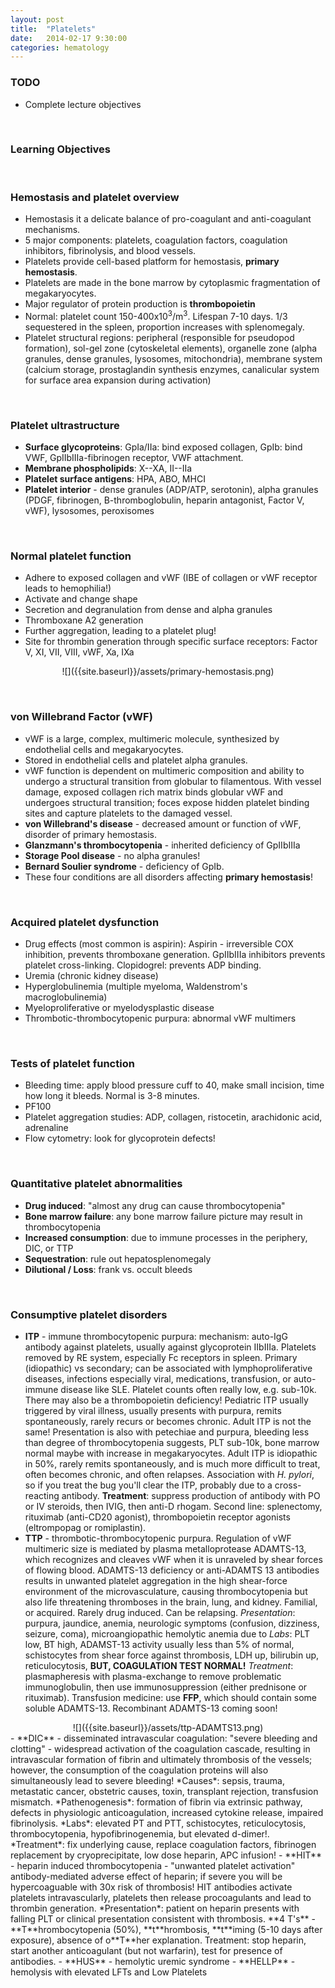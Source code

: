 ```yaml
---
layout: post
title:  "Platelets"
date:   2014-02-17 9:30:00
categories: hematology
---
```


### TODO
- Complete lecture objectives

<span><br></span>

### Learning Objectives

<span><br></span>

### Hemostasis and platelet overview
- Hemostasis it a delicate balance of pro-coagulant and anti-coagulant mechanisms. 
- 5 major components: platelets, coagulation factors, coagulation inhibitors, fibrinolysis, and blood vessels.
- Platelets provide cell-based platform for hemostasis, **primary hemostasis**.
- Platelets are made in the bone marrow by cytoplasmic fragmentation of megakaryocytes.
- Major regulator of protein production is **thrombopoietin**
- Normal: platelet count 150-400x10<sup>3</sup>/m<sup>3</sup>. Lifespan 7-10 days. 1/3 sequestered in the spleen, proportion increases with splenomegaly.
- Platelet structural regions: peripheral (responsible for pseudopod formation), sol-gel zone (cytoskeletal elements), organelle zone (alpha granules, dense granules, lysosomes, mitochondria), membrane system (calcium storage, prostaglandin synthesis enzymes, canalicular system for surface area expansion during activation)

<span><br></span>

### Platelet ultrastructure
- **Surface glycoproteins**: GpIa/IIa: bind exposed collagen, GpIb: bind VWF, GpIIbIIIa-fibrinogen receptor, VWF attachment. 
- **Membrane phospholipids**: X--XA, II--IIa
- **Platelet surface antigens**: HPA, ABO, MHCI
- **Platelet interior** - dense granules (ADP/ATP, serotonin), alpha granules (PDGF, fibrinogen, B-thromboglobulin, heparin antagonist, Factor V, vWF), lysosomes, peroxisomes

<span><br></span>

### Normal platelet function
- Adhere to exposed collagen and vWF (IBE of collagen or vWF receptor leads to hemophilia!)
- Activate and change shape
- Secretion and degranulation from dense and alpha granules
- Thromboxane A2 generation
- Further aggregation, leading to a platelet plug!
- Site for thrombin generation through specific surface receptors: Factor V, XI, VII, VIII, vWF, Xa, IXa

<div style="text-align:center;" markdown="1">
![]({{site.baseurl}}/assets/primary-hemostasis.png)
</div>

<span><br></span>

### von Willebrand Factor (vWF)
- vWF is a large, complex, multimeric molecule, synthesized by endothelial cells and megakaryocytes.
- Stored in endothelial cells and platelet alpha granules.
- vWF function is dependent on multimeric composition and ability to undergo a structural transition from globular to filamentous. With vessel damage, exposed collagen rich matrix binds globular vWF and undergoes structural transition; foces expose hidden platelet binding sites and capture platelets to the damaged vessel. 
- **von Willebrand's disease** - decreased amount or function of vWF, disorder of primary hemostasis.
- **Glanzmann's thrombocytopenia** - inherited deficiency of GpIIbIIIa
- **Storage Pool disease** - no alpha granules!
- **Bernard Soulier syndrome** - deficiency of GpIb.
- These four conditions are all disorders affecting **primary hemostasis**!

<span><br></span>

### Acquired platelet dysfunction
- Drug effects (most common is aspirin): Aspirin - irreversible COX inhibition, prevents thromboxane generation. GpIIbIIIa inhibitors prevents platelet cross-linking. Clopidogrel: prevents ADP binding.
- Uremia (chronic kidney disease)
- Hyperglobulinemia (multiple myeloma, Waldenstrom's macroglobulinemia)
- Myeloproliferative or myelodysplastic disease
- Thrombotic-thrombocytopenic purpura: abnormal vWF multimers

<span><br></span>

### Tests of platelet function
- Bleeding time: apply blood pressure cuff to 40, make small incision, time how long it bleeds. Normal is 3-8 minutes.
- PF100
- Platelet aggregation studies: ADP, collagen, ristocetin, arachidonic acid, adrenaline
- Flow cytometry: look for glycoprotein defects!

<span><br></span>

### Quantitative platelet abnormalities
- **Drug induced**: "almost any drug can cause thrombocytopenia"
- **Bone marrow failure**: any bone marrow failure picture may result in thrombocytopenia
- **Increased consumption**: due to immune processes in the periphery, DIC, or TTP
- **Sequestration**: rule out hepatosplenomegaly
- **Dilutional / Loss**: frank vs. occult bleeds

<span><br></span>

### Consumptive platelet disorders
- **ITP** - immune thrombocytopenic purpura: mechanism: auto-IgG antibody against platelets, usually against glycoprotein IIbIIIa. Platelets removed by RE system, especially Fc receptors in spleen. Primary (idiopathic) vs secondary; can be associated with lymphoproliferative diseases, infections especially viral, medications, transfusion, or auto-immune disease like SLE. Platelet counts often really low, e.g. sub-10k. There may also be a thrombopoietin deficiency! Pediatric ITP usually triggered by viral illness, usually presents with purpura, remits spontaneously, rarely recurs or becomes chronic. Adult ITP is not the same! Presentation is also with petechiae and purpura, bleeding less than degree of thrombocytopenia suggests, PLT sub-10k, bone marrow normal maybe with increase in megakaryocytes. Adult ITP is idiopathic in 50%, rarely remits spontaneously, and is much more difficult to treat, often becomes chronic, and often relapses. Association with *H. pylori*, so if you treat the bug you'll clear the ITP, probably due to a cross-reacting antibody. **Treatment**: suppress production of antibody with PO or IV steroids, then IVIG, then anti-D rhogam. Second line: splenectomy, rituximab (anti-CD20 agonist), thrombopoietin receptor agonists (eltrompopag or romiplastin).
- **TTP** - thrombotic-thrombocytopenic purpura. Regulation of vWF multimeric size is mediated by plasma metalloprotease ADAMTS-13, which recognizes and cleaves vWF when it is unraveled by shear forces of flowing blood. ADAMTS-13 deficiency or anti-ADAMTS 13 antibodies results in unwanted platelet aggregation in the high shear-force environment of the microvasculature, causing thrombocytopenia but also life threatening thromboses in the brain, lung, and kidney. Familial, or acquired. Rarely drug induced.  Can be relapsing. *Presentation*: purpura, jaundice, anemia, neurologic symptoms (confusion, dizziness, seizure, coma), microangiopathic hemolytic anemia due to  *Labs*: PLT low, BT high, ADAMST-13 activity usually less than 5% of normal, schistocytes from shear force against thrombosis, LDH up, bilirubin up, reticulocytosis, **BUT, COAGULATION TEST NORMAL!** *Treatment*: plasmapheresis with plasma-exchange to remove problematic immunoglobulin, then use immunosuppression (either prednisone or rituximab). Transfusion medicine: use **FFP**, which should contain some soluble ADAMTS-13. Recombinant ADAMTS-13 coming soon!
<div style="text-align:center;" markdown="1">
![]({{site.baseurl}}/assets/ttp-ADAMTS13.png)
</div>
- **DIC** - disseminated intravascular coagulation: "severe bleeding and clotting" - widespread activation of the coagulation cascade, resulting in intravascular formation of fibrin and ultimately thrombosis of the vessels; however, the consumption of the coagulation proteins will also simultaneously lead to severe bleeding! *Causes*: sepsis, trauma, metastatic cancer, obstetric causes, toxin, transplant rejection, transfusion mismatch. *Pathenogenesis*: formation of fibrin via extrinsic pathway, defects in physiologic anticoagulation, increased cytokine release, impaired fibrinolysis. *Labs*: elevated PT and PTT, schistocytes, reticulocytosis, thrombocytopenia, hypofibrinogenemia, but elevated d-dimer!. *Treatment*: fix underlying cause, replace coagulation factors, fibrinogen replacement by cryoprecipitate, low dose heparin, APC infusion!
- **HIT** - heparin induced thrombocytopenia - "unwanted platelet activation" antibody-mediated adverse effect of heparin; if severe you will be hypercoaguable with 30x risk of thrombosis! HIT antibodies activate platelets intravascularly, platelets then release procoagulants and lead to thrombin generation. *Presentation*: patient on heparin presents with falling PLT or clinical presentation consistent with thrombosis. **4 T's** - **T**hrombocytopenia (50%), **t**hrombosis, **t**iming (5-10 days after exposure), absence of o**T**her explanation. Treatment: stop heparin, start another anticoagulant (but not warfarin), test for presence of antibodies.
- **HUS** - hemolytic uremic syndrome
- **HELLP** - hemolysis with elevated LFTs and Low Platelets